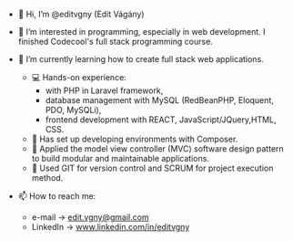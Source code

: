 - 👋 Hi, I’m @editvgny (Edit Vágány)

- 👀 I’m interested in programming, especially in web development. I finished Codecool's full stack programming course.

- 🌱 I’m currently learning how to create full stack web applications. 
  - 💻 Hands-on experience:
     - with PHP in Laravel framework, 
     - database management with MySQL (RedBeanPHP, Eloquent, PDO, MySQLi), 
     - frontend development with REACT, JavaScript/JQuery,HTML, CSS. 
  - 🔧 Has set up developing environments with Composer. 
  - 📂 Applied the model view controller (MVC) software design pattern to build modular and maintainable applications. 
  - 🤝 Used GIT for version control and SCRUM for project execution method.

- 📫 How to reach me: 
  - e-mail -> edit.vgny@gmail.com
  - LinkedIn -> www.linkedin.com/in/editvgny
